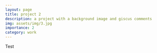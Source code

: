```yaml
---
layout: page
title: project 2
description: a project with a background image and giscus comments
img: assets/img/3.jpg
importance: 2
category: work
---
```


Test